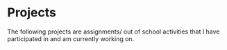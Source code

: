 # Projects
The following projects are assignments/ out of school activities that I have participated in and am currently working on.
